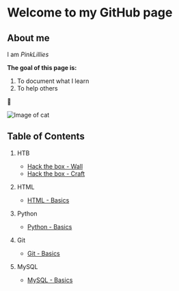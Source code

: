 # Welcome to my GitHub page




## About me

I am _PinkLillies_


**The goal of this page is:**

1. To document what I learn
2. To help others


:bouquet:



![Image of cat](https://pinklillies.github.io/images/cat.jfif)




## Table of Contents

1. HTB

    - [Hack the box - Wall](HTB/Wall.md)
    - [Hack the box - Craft](HTB/Craft.md)

1. HTML
    - [HTML - Basics](HTML/Basics.md)

1. Python

    - [Python - Basics](Python/Basics.md)

1. Git

    - [Git - Basics](Git/Basics.md)

1. MySQL
    - [MySQL - Basics](MySQL/Basics.md)














